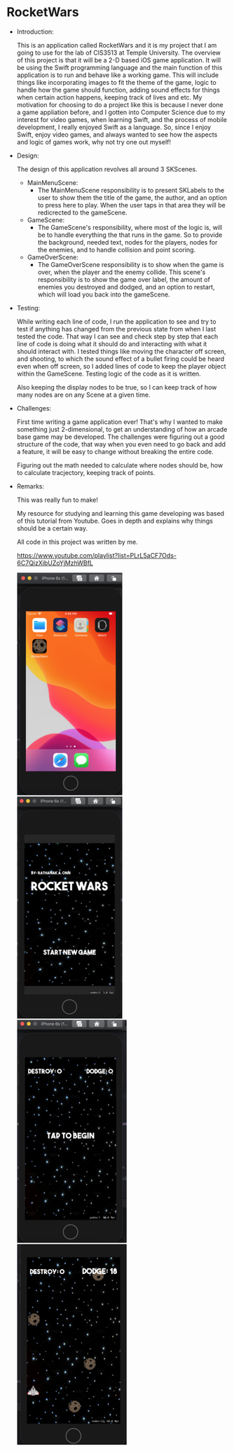 # RocketWars

* Introduction:

  This is an application called RocketWars and it is my project that I am going to use for the lab of CIS3513 at Temple University. The overview of this project is that it will be a 2-D based iOS game application. It will be using the Swift programming language and the main function of this application is to run and behave like a working game. This will include things like incorporating images to fit the theme of the game, logic to handle how the game should function, adding sound effects for things when certain action happens, keeping track of lives and etc. My motivation for choosing to do a project like this is because I never done a game appliation before, and I gotten into Computer Science due to my interest for video games, when learning Swift, and the process of mobile development, I really enjoyed Swift as a language. So, since I enjoy Swift, enjoy video games, and always wanted to see how the aspects and logic of games work, why not try one out myself!
  
* Design:

  The design of this application revolves all around 3 SKScenes. 
  * MainMenuScene:
    * The MainMenuScene responsibility is to present SKLabels to the user to show them the title of the game, the author, and an option to press here to play. When the user taps in that area they will be redicrected to the gameScene.
  * GameScene:
    * The GameScene's responsibility, where most of the logic is, will be to handle everything the that runs in the game. So to provide the background, needed text, nodes for the players, nodes for the enemies, and to handle collision and point scoring.
  * GameOverScene:
    * The GameOverScene responsibility is to show when the game is over, when the player and the enemy collide. This scene's responsibility is to show the game over label, the amount of enemies you destroyed and dodged, and an option to restart, which will load you back into the gameScene.
* Testing:
  
  While writing each line of code, I run the application to see and try to test if anything has changed from the previous state from when I last tested the code. That way I can see and check step by step that each line of code is doing what it should do and interacting with what it should interact with. I tested things like moving the character off screen, and shooting, to which the sound effect of a bullet firing could be heard even when off screen, so I added lines of code to keep the player object within the GameScene. Testing logic of the code as it is written.
  
  Also keeping the display nodes to be true, so I can keep track of how many nodes are on any Scene at a given time.
  
* Challenges:
  
  First time writing a game application ever! That's why I wanted to make something just 2-dimensional, to get an understanding of how an arcade base game may be developed. The challenges were figuring out a good structure of the code, that way when you even need to go back and add a feature, it will be easy to change without breaking the entire code.
  
  Figuring out the math needed to calculate where nodes should be, how to calculate tracjectory, keeping track of points.
  
* Remarks:
  
  This was really fun to make!
  
  My resource for studying and learning this game developing was based of this tutorial from Youtube. Goes in depth and explains why things should be a certain way.
  
  All code in this project was written by me.
  
  https://www.youtube.com/playlist?list=PLrL5aCF7Ods-6C7QjzXibUZoYjMzhWBfL
  
  <img src="https://github.com/knuckles2224/RocketWars/blob/master/Screen%20Shot%202020-04-29%20at%204.56.27%20PM.png" width="240">
  
  <img src="https://github.com/knuckles2224/RocketWars/blob/master/Screen%20Shot%202020-04-29%20at%204.56.52%20PM.png" width="240">
   
  <img src="https://github.com/knuckles2224/RocketWars/blob/master/Screen%20Shot%202020-04-29%20at%204.57.07%20PM.png" width="250">
  
  <img src="https://github.com/knuckles2224/RocketWars/blob/master/Screen%20Shot%202020-04-29%20at%205.39.14%20PM.png" width="250">
